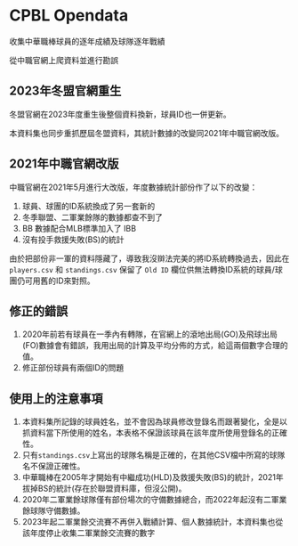 # CPBL Opendata

收集中華職棒球員的逐年成績及球隊逐年戰績

從中職官網上爬資料並進行勘誤

## 2023年冬盟官網重生

冬盟官網在2023年度重生後整個資料換新，球員ID也一併更新。

本資料集也同步重抓歷屆冬盟資料，其統計數據的改變同2021年中職官網改版。

## 2021年中職官網改版

中職官網在2021年5月進行大改版，年度數據統計部份作了以下的改變：

1. 球員、球團的ID系統換成了另一套新的
1. 冬季聯盟、二軍業餘隊的數據都查不到了
1. BB 數據配合MLB標準加入了 IBB
1. 沒有投手救援失敗(BS)的統計

由於把部份非一軍的資料隱藏了，導致我沒辬法完美的將ID系統轉換過去，因此在 `players.csv` 和 `standings.csv` 保留了 `Old ID` 欄位供無法轉換ID系統的球員/球團仍可用舊的ID來對照。

## 修正的錯誤

1. 2020年前若有球員在一季內有轉隊，在官網上的滾地出局(GO)及飛球出局(FO)數據會有錯誤，我用出局的計算及平均分佈的方式，給這兩個數字合理的值。
3. 修正部份球員有兩個ID的問題

## 使用上的注意事項

1. 本資料集所記錄的球員姓名，並不會因為球員修改登錄名而跟著變化，全是以抓資料當下所使用的姓名，本表格不保證該球員在該年度所使用登錄名的正確性。
1. 只有`standings.csv`上寫出的球隊名稱是正確的，在其他CSV檔中所寫的球隊名不保證正確性。
1. 中華職棒在2005年才開始有中繼成功(HLD)及救援失敗(BS)的統計，2021年拔掉BS的統計(存在於聯盟資料庫，但沒公開)。
1. 2020年二軍業餘球隊僅有部份場次的守備數據總合，而2022年起沒有二軍業餘球隊守備數據。
1. 2023年起二軍業餘交流賽不再併入戰績計算、個人數據統計，本資料集也從該年度停止收集二軍業餘交流賽的數字
